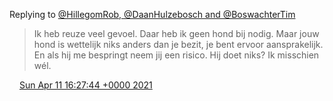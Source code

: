 Replying to [@HillegomRob, @DaanHulzebosch and @BoswachterTim](https://twitter.com/HillegomRob/status/1380600485875494925)

> Ik heb reuze veel gevoel\. Daar heb ik geen hond bij nodig\. Maar jouw hond is wettelijk niks anders dan je bezit, je bent ervoor aansprakelijk\.   
> En als hij me bespringt neem jij een risico\. Hij doet niks? Ik misschien wél\.

<img src="../../media/tweet.ico" width="12" /> [Sun Apr 11 16:27:44 +0000 2021](https://twitter.com/DromerDenker/status/1381282829296885763)